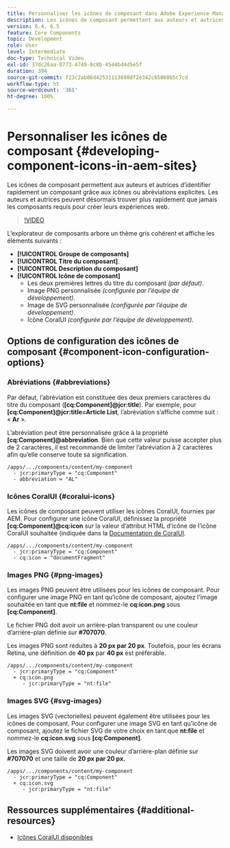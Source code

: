 ```yaml
---
title: Personnaliser les icônes de composant dans Adobe Experience Manager Sites
description: Les icônes de composant permettent aux auteurs et autrices d’identifier rapidement un composant grâce aux icônes ou abréviations explicites. Les auteurs et autrices peuvent désormais trouver plus rapidement que jamais les composants requis pour créer leurs expériences web.
version: 6.4, 6.5
feature: Core Components
topic: Development
role: User
level: Intermediate
doc-type: Technical Video
exl-id: 37dc26aa-0773-4749-8c8b-4544bd4d5e5f
duration: 394
source-git-commit: f23c2ab86d42531113690df2e342c65060b5c7cd
workflow-type: ht
source-wordcount: '361'
ht-degree: 100%

---
```


# Personnaliser les icônes de composant {#developing-component-icons-in-aem-sites}

Les icônes de composant permettent aux auteurs et autrices d’identifier rapidement un composant grâce aux icônes ou abréviations explicites. Les auteurs et autrices peuvent désormais trouver plus rapidement que jamais les composants requis pour créer leurs expériences web.

>[!VIDEO](https://video.tv.adobe.com/v/16778?quality=12&learn=on)

L’explorateur de composants arbore un thème gris cohérent et affiche les éléments suivants :

* **[!UICONTROL Groupe de composants]**
* **[!UICONTROL Titre du composant]**.
* **[!UICONTROL Description du composant]**
* **[!UICONTROL Icône de composant]**
   * Les deux premières lettres du titre du composant *(par défaut)*.
   * Image PNG personnalisée *(configurée par l’équipe de développement)*.
   * Image de SVG personnalisée *(configurée par l’équipe de développement)*.
   * Icône CoralUI *(configurée par l’équipe de développement)*.

## Options de configuration des icônes de composant {#component-icon-configuration-options}

### Abréviations {#abbreviations}

Par défaut, l’abréviation est constituée des deux premiers caractères du titre du composant (**[cq:Component]@jcr:title**). Par exemple, pour **[cq:Component]@jcr:title=Article List**, l’abréviation s’affiche comme suit : « **Ar** ».

L’abréviation peut être personnalisée grâce à la propriété **[cq:Component]@abbreviation**. Bien que cette valeur puisse accepter plus de 2 caractères, il est recommandé de limiter l’abréviation à 2 caractères afin qu’elle conserve toute sa signification.

```plain
/apps/.../components/content/my-component
  - jcr:primaryType = "cq:Component"
  - abbreviation = "AL"
```

### Icônes CoralUI {#coralui-icons}

Les icônes de composant peuvent utiliser les icônes CoralUI, fournies par AEM. Pour configurer une icône CoralUI, définissez la propriété **[cq:Component]@cq:icon** sur la valeur d’attribut HTML d’icône de l’icône CoralUI souhaitée (indiquée dans la [Documentation de CoralUI](https://helpx.adobe.com/fr/experience-manager/6-5/sites/developing/using/reference-materials/coral-ui/coralui3/Coral.Icon.html).

```plain
/apps/.../components/content/my-component
  - jcr:primaryType = "cq:Component"
  - cq:icon = "documentFragment"
```

### Images PNG {#png-images}

Les images PNG peuvent être utilisées pour les icônes de composant. Pour configurer une image PNG en tant qu’icône de composant, ajoutez l’image souhaitée en tant que **nt:file** et nommez-le **cq:icon.png** sous **[cq:Component]**.

Le fichier PNG doit avoir un arrière-plan transparent ou une couleur d’arrière-plan définie sur **#707070**.

Les images PNG sont réduites à **20 px par 20 px**. Toutefois, pour les écrans Retina, une définition de **40 px** par **40 px** est préférable.

```plain
/apps/.../components/content/my-component
  - jcr:primaryType = "cq:Component"
  + cq:icon.png
     - jcr:primaryType = "nt:file"
```

### Images SVG {#svg-images}

Les images SVG (vectorielles) peuvent également être utilisées pour les icônes de composant. Pour configurer une image SVG en tant qu’icône de composant, ajoutez le fichier SVG de votre choix en tant que **nt:file** et nommez-le **cq:icon.svg** sous **[cq:Component]**.

Les images SVG doivent avoir une couleur d’arrière-plan définie sur **#707070** et une taille de **20 px par 20 px.**

```plain
/apps/.../components/content/my-component
  - jcr:primaryType = "cq:Component"
  + cq:icon.svg
     - jcr:primaryType = "nt:file"
```

## Ressources supplémentaires {#additional-resources}

* [Icônes CoralUI disponibles](https://helpx.adobe.com/fr/experience-manager/6-5/sites/developing/using/reference-materials/coral-ui/coralui3/Coral.Icon.html)

